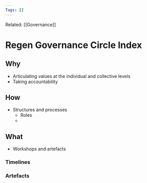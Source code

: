 ```yaml
---
Tags: []
---
```

Related: [[Governance]]
# Regen Governance Circle Index

## Why
- Articulating values at the individual and collective levels
- Taking accountability
 
## How
- Structures and processes
	- Roles
	-  

## What 
- Workshops and artefacts 




### Timelines
### Artefacts